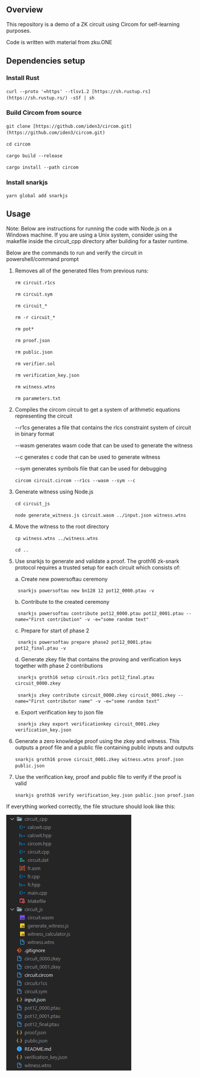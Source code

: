 ## Overview
This repository is a demo of a ZK circuit using Circom for self-learning purposes.

Code is written with material from zku.ONE

## Dependencies setup
### Install Rust
`curl --proto '=https' --tlsv1.2 [https://sh.rustup.rs](https://sh.rustup.rs/) -sSf | sh`

### Build Circom from source
`git clone [https://github.com/iden3/circom.git](https://github.com/iden3/circom.git)`

`cd circom`

`cargo build --release`

`cargo install --path circom`

### Install snarkjs
`yarn global add snarkjs`

## Usage
Note: Below are instructions for running the code with Node.js on a Windows machine. If you are using a Unix system, consider using the makefile inside the circuit_cpp directory after building for a faster runtime.

Below are the commands to run and verify the circuit in powershell/command prompt

1. Removes all of the generated files from previous runs:

    `rm circuit.r1cs`

    `rm circuit.sym`

    `rm circuit_*`

    `rm -r circuit_*`

    `rm pot*`

    `rm proof.json`

    `rm public.json`

    `rm verifier.sol`

    `rm verification_key.json`

    `rm witness.wtns`

    `rm parameters.txt`

2. Compiles the circom circuit to get a system of arithmetic equations representing the circuit

    --r1cs generates a file that contains the rlcs constraint system of circuit in binary format

    --wasm generates wasm code that can be used to generate the witness

    --c generates c code that can be used to generate witness

    --sym generates symbols file that can be used for debugging

    `circom circuit.circom --r1cs --wasm --sym --c`

3. Generate witness using Node.js

    `cd circuit_js`

    `node generate_witness.js circuit.wasm ../input.json witness.wtns`

4. Move the witness to the root directory

    `cp witness.wtns ../witness.wtns`

    `cd ..`

5. Use snarkjs to generate and validate a proof. The groth16 zk-snark protocol requires a trusted setup for each circuit which consists of:

    a. Create new powersoftau ceremony

        snarkjs powersoftau new bn128 12 pot12_0000.ptau -v
    
    b. Contribute to the created ceremony

        snarkjs powersoftau contribute pot12_0000.ptau pot12_0001.ptau --name="First contribution" -v -e="some random text"

    c. Prepare for start of phase 2

        snarkjs powersoftau prepare phase2 pot12_0001.ptau pot12_final.ptau -v

    d. Generate zkey file that contains the proving and verification keys together with phase 2 contributions

        snarkjs groth16 setup circuit.r1cs pot12_final.ptau circuit_0000.zkey

        snarkjs zkey contribute circuit_0000.zkey circuit_0001.zkey --name="First contributor name" -v -e="some random text"

    e. Export verification key to json file

        snarkjs zkey export verificationkey circuit_0001.zkey verification_key.json

6. Generate a zero knowledge proof using the zkey and witness. This outputs a proof file and a public file containing public inputs and outputs

    `snarkjs groth16 prove circuit_0001.zkey witness.wtns proof.json public.json`

7. Use the verification key, proof and public file to verify if the proof is valid

    `snarkjs groth16 verify verification_key.json public.json proof.json`

If everything worked correctly, the file structure should look like this:

![filestructure](filestructure.png)